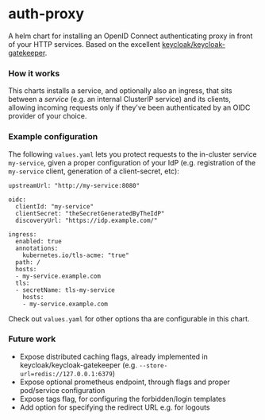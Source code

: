 # auth-proxy
A helm chart for installing an OpenID Connect authenticating proxy in front of your HTTP services. Based on the excellent [keycloak/keycloak-gatekeeper](https://github.com/keycloak/keycloak-gatekeeper).

### How it works

This charts installs a service, and optionally also an ingress, that sits between a _service_ (e.g. an internal ClusterIP service) and its clients, allowing incoming requests only if they've been authenticated by an OIDC provider of your choice.

### Example configuration

The following `values.yaml` lets you protect requests to the in-cluster service `my-service`, given a proper configuration of your IdP (e.g. registration of the `my-service` client, generation of a client-secret, etc):

```
upstreamUrl: "http://my-service:8080"

oidc:
  clientId: "my-service"
  clientSecret: "theSecretGeneratedByTheIdP"
  discoveryUrl: "https://idp.example.com/"

ingress:
  enabled: true
  annotations:
    kubernetes.io/tls-acme: "true"
  path: /
  hosts:
  - my-service.example.com
  tls:
  - secretName: tls-my-service
    hosts:
    - my-service.example.com
```

Check out `values.yaml` for other options tha are configurable in this chart.

### Future work

- Expose distributed caching flags, already implemented in keycloak/keycloak-gatekeeper (e.g. `--store-url=redis://127.0.0.1:6379`)
- Expose optional prometheus endpoint, through flags and proper pod/service configuration
- Expose tags flag, for configuring the forbidden/login templates
- Add option for specifying the redirect URL e.g. for logouts
